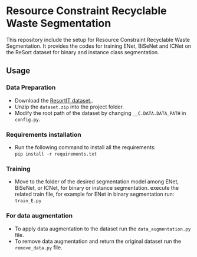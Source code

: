 # Resource Constraint Recyclable Waste Segmentation
This repository include the setup for Resource Constraint Recyclable Waste Segmentation. It provides the codes for training ENet, BiSeNet and ICNet on the ReSort dataset for binary and instance class segmentation.

## Usage

### Data Preparation
* Download the [ResortIT dataset.](https://drive.google.com/file/d/14ThGc53okYC61AnTXFAofiYYY8PTZYtl/view?usp=share_link).
* Unzip the ```dataset.zip``` into the project folder.
* Modify the root path of the dataset by changing ```__C.DATA.DATA_PATH``` in ```config.py```.

### Requirements installation
* Run the following command to install all the requirements:  
       `pip install -r requirements.txt`

### Training
* Move to the folder of the desired segmentation model among ENet, BiSeNet, or ICNet, for binary or instance segmentation. execute the related train file, for example for ENet in binary segmentation run: `train_E.py`

### For data augmentation
* To apply data augmentation to the dataset run the ```data_augmentation.py``` file.
* To remove data augmentation and return the original dataset run the ```remove_data.py``` file.
